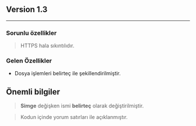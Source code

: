 ## Version 1.3
---------

### Sorunlu özellikler 
> HTTPS hala sıkıntılıdır.

### Gelen Özellikler

* Dosya işlemleri belirteç ile şekillendirilmiştir.

## Önemli bilgiler

> **Simge** değişken ismi **belirteç** olarak değiştirilmiştir.

> Kodun içinde yorum satırları ile açıklanmıştır.
